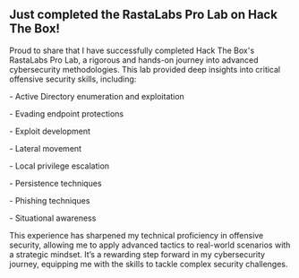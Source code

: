 <h2>Just completed the RastaLabs Pro Lab on Hack The Box!</h2>
            <p>Proud to share that I have successfully completed Hack The Box's RastaLabs Pro Lab, a rigorous and hands-on journey into advanced cybersecurity methodologies. This lab provided deep insights into critical offensive security skills, including:</p>
            <p>- Active Directory enumeration and exploitation</p>
            <p>- Evading endpoint protections</p>
            <p>- Exploit development</p>
            <p>- Lateral movement</p>
            <p>- Local privilege escalation</p>
            <p>- Persistence techniques</p>
            <p>- Phishing techniques</p>
            <p>- Situational awareness</p>
            <p>This experience has sharpened my technical proficiency in offensive security, allowing me to apply advanced tactics to real-world scenarios with a strategic mindset. It’s a rewarding step forward in my cybersecurity journey, equipping me with the skills to tackle complex security challenges.</p>
